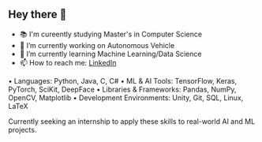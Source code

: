 ## Hey there 👋


- 📚 I'm cureently studying Master's in Computer Science
- 🔭 I’m currently working on Autonomous Vehicle
- 🌱 I’m currently learning Machine Learning/Data Science
- 📫 How to reach me: [LinkedIn](https://www.linkedin.com/in/devang-gupta-2001/)

• Languages: Python, Java, C, C#
• ML & AI Tools: TensorFlow, Keras, PyTorch, SciKit, DeepFace
• Libraries & Frameworks: Pandas, NumPy, OpenCV, Matplotlib
• Development Environments: Unity, Git, SQL, Linux, LaTeX

Currently seeking an internship to apply these skills to real-world AI and ML projects.